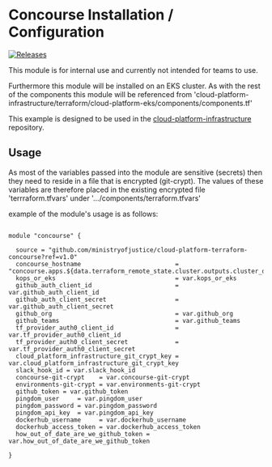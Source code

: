 # Concourse Installation / Configuration

[![Releases](https://img.shields.io/github/release/ministryofjustice/cloud-platform-terraform-concourse/all.svg?style=flat-square)](https://github.com/ministryofjustice/cloud-platform-terraform-concourse/releases)

This module is for internal use and currently not intended for teams to use. 

Furthermore this module will be installed on an EKS cluster. As with the rest of the components this module will be referenced from 'cloud-platform-infrastructure/terraform/cloud-platform-eks/components/components.tf'

This example is designed to be used in the [cloud-platform-infrastructure](https://github.com/ministryofjustice/cloud-platform-infrastructure/) repository.


## Usage

As most of the variables passed into the module are sensitive (secrets) then they need to reside in a file that is encrypted (git-crypt). The values of these variables are therefore placed in the existing encrypted file 'terrraform.tfvars' under '.../components/terraform.tfvars'


example of the module's usage is as follows:

```{r, engine='bash', count_lines}

module "concourse" {

  source = "github.com/ministryofjustice/cloud-platform-terraform-concourse?ref=v1.0"
  concourse_hostname                          = "concourse.apps.${data.terraform_remote_state.cluster.outputs.cluster_domain_name}"
  kops_or_eks                                 = var.kops_or_eks
  github_auth_client_id                       = var.github_auth_client_id
  github_auth_client_secret                   = var.github_auth_client_secret
  github_org                                  = var.github_org
  github_teams                                = var.github_teams
  tf_provider_auth0_client_id                 = var.tf_provider_auth0_client_id
  tf_provider_auth0_client_secret             = var.tf_provider_auth0_client_secret
  cloud_platform_infrastructure_git_crypt_key = var.cloud_platform_infrastructure_git_crypt_key
  slack_hook_id = var.slack_hook_id
  concourse-git-crypt    = var.concourse-git-crypt
  environments-git-crypt = var.environments-git-crypt
  github_token = var.github_token
  pingdom_user     = var.pingdom_user
  pingdom_password = var.pingdom_password
  pingdom_api_key  = var.pingdom_api_key
  dockerhub_username     = var.dockerhub_username
  dockerhub_access_token = var.dockerhub_access_token
  how_out_of_date_are_we_github_token = var.how_out_of_date_are_we_github_token
 
}

```
